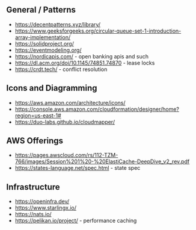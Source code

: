 ## General / Patterns

- https://decentpatterns.xyz/library/
- https://www.geeksforgeeks.org/circular-queue-set-1-introduction-array-implementation/
- https://solidproject.org/
- https://eventmodeling.org/
- https://nordicapis.com/ - open banking apis and such
- https://dl.acm.org/doi/10.1145/74851.74870 - lease locks
- https://crdt.tech/ - conflict resolution

## Icons and Diagramming

- https://aws.amazon.com/architecture/icons/
- https://console.aws.amazon.com/cloudformation/designer/home?region=us-east-1#
- https://duo-labs.github.io/cloudmapper/

## AWS Offerings

- https://pages.awscloud.com/rs/112-TZM-766/images/Session%201%20-%20ElastiCache-DeepDive_v2_rev.pdf
- https://states-language.net/spec.html - state spec

## Infrastructure

- https://openinfra.dev/
- https://www.starlingx.io/
- https://nats.io/
- https://pelikan.io/project/ - performance caching